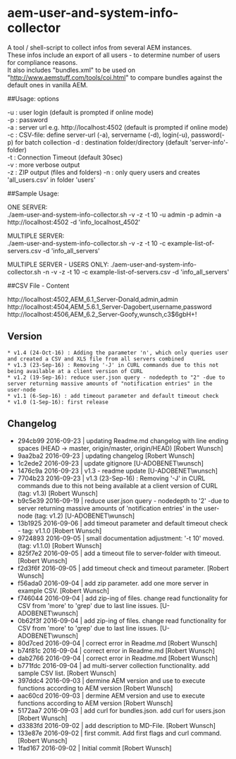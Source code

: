 # aem-user-and-system-info-collector
A tool / shell-script to collect infos from several AEM instances.  
These infos include an export of all users - to determine number of users for compliance reasons.  
It also includes "bundles.xml" to be used on "http://www.aemstuff.com/tools/coi.html" to compare bundles against the default ones in vanilla AEM.


##Usage: options

-u : user login (default is prompted if online mode)  
-p : password  
-a : server url e.g. http://localhost:4502 (default is prompted if online mode)  
-c : CSV-file: define server-url (-a), servername (-d), login(-u), password(-p)                                                                                                                                                                                          for batch collection
-d : destination folder/directory (default 'server-info'-folder)  
-t : Connection Timeout (default 30sec)  
-v : more verbose output  
-z : ZIP output (files and folders) 
-n : only query users and creates 'all_users.csv' in folder 'users' 

##Sample Usage:

ONE SERVER:  
./aem-user-and-system-info-collector.sh  -v -z -t 10 -u admin -p admin -a http://localhost:4502 -d 'info_localhost_4502'  

MULTIPLE SERVER:  
./aem-user-and-system-info-collector.sh  -v -z -t 10 -c example-list-of-servers.csv -d 'info_all_servers'  

MULTIPLE SERVER - USERS ONLY: 
./aem-user-and-system-info-collector.sh  -n -v -z -t 10 -c example-list-of-servers.csv -d 'info_all_servers'  

##CSV File - Content

http://localhost:4502,AEM_6.1_Server-Donald,admin,admin  
http://localhost:4504,AEM_5.6.1_Server-Dagobert,username,password  
http://localhost:4506,AEM_6.2_Server-Goofy,wunsch,c3$6gbH+!  

## Version 
	* v1.4 (24-Oct-16) : Adding the parameter 'n', which only queries user and created a CSV and XLS file from all servers combined
	* v1.3 (23-Sep-16) : Removing '-J' in CURL commands due to this not being available at a client version of CURL
	* v1.2 (19-Sep-16): reduce user.json query - nodedepth to "2" -due to server returning massive amounts of "notification entries" in the user-node
	* v1.1 (6-Sep-16) : add timeout parameter and default timeout check 
	* v1.0 (1-Sep-16): first release


## Changelog

* 294cb99 2016-09-23 | updating Readme.md changelog with line ending spaces (HEAD -> master, origin/master, origin/HEAD) [Robert Wunsch]
* 9aa2ba2 2016-09-23 | updating changelog [Robert Wunsch]
* 1c2ede2 2016-09-23 | update gitignore [U-ADOBENET\wunsch]
* 1476c9a 2016-09-23 | v1.3 - readme update [U-ADOBENET\wunsch]
* 7704b23 2016-09-23 | v1.3 (23-Sep-16) : Removing '-J' in CURL commands due to this not being available at a client version of CURL (tag: v1.3) [Robert Wunsch]
* b9c5e39 2016-09-19 | reduce user.json query - nodedepth to '2' -due to server returning massive amounts of 'notification entries' in the user-node (tag: v1.2) [U-ADOBENET\wunsch]
* 13b1925 2016-09-06 | add timeout parameter and default timeout check - tag: v1.1.0 [Robert Wunsch]
* 9724893 2016-09-05 | small documentation adjustment: '-t 10' moved. (tag: v1.1.0) [Robert Wunsch]
* 825f7e2 2016-09-05 | add a timeout file to server-folder with timeout. [Robert Wunsch]
* f2d3f6f 2016-09-05 | add timeout check and timeout parameter. [Robert Wunsch]
* f56ada0 2016-09-04 |  add zip parameter. add one more server in example CSV. [Robert Wunsch]
* f746044 2016-09-04 | add zip-ing of files. change read functionality for CSV from 'more' to 'grep' due to last line issues. [U-ADOBENET\wunsch]
* 0b62f3f 2016-09-04 | add zip-ing of files. change read functionality for CSV from 'more' to 'grep' due to last line issues. [U-ADOBENET\wunsch]
* 80d7ced 2016-09-04 | correct error in Readme.md [Robert Wunsch]
* b74f81c 2016-09-04 | correct error in Readme.md [Robert Wunsch]
* dab2766 2016-09-04 | correct error in Readme.md [Robert Wunsch]
* b771fdc 2016-09-04 | ad multi-server collection functionality. add sample CSV list. [Robert Wunsch]
* 397ddc4 2016-09-03 | dermine AEM version and use to execute functions according to AEM version [Robert Wunsch]
* aac60cd 2016-09-03 | dermine AEM version and use to execute functions according to AEM version [Robert Wunsch]
* 5172aa7 2016-09-03 | add curl for bundles.json. add curl for users.json [Robert Wunsch]
* d3383fd 2016-09-02 | add description to MD-File. [Robert Wunsch]
* 133e87e 2016-09-02 | first commit. Add first flags and curl command. [Robert Wunsch]
* 1fad167 2016-09-02 | Initial commit [Robert Wunsch]


